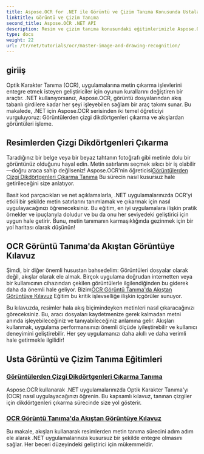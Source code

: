 ```yaml
---
title: Aspose.OCR for .NET ile Görüntü ve Çizim Tanıma Konusunda Ustalaşın
linktitle: Görüntü ve Çizim Tanıma
second_title: Aspose.OCR .NET API
description: Resim ve çizim tanıma konusundaki eğitimlerimizle Aspose.OCR for .NET'in potansiyelini ortaya çıkarın ve metin çıkarmayı uygulamalarınıza zahmetsizce getirin.
type: docs
weight: 22
url: /tr/net/tutorials/ocr/master-image-and-drawing-recognition/
---
```

## giriiş

Optik Karakter Tanıma (OCR), uygulamalarına metin çıkarma işlevlerini entegre etmek isteyen geliştiriciler için oyunun kurallarını değiştiren bir araçtır. .NET kullanıyorsanız, Aspose.OCR, görüntü dosyalarından akış tabanlı girdilere kadar her şeyi işleyebilen sağlam bir araç takımı sunar. Bu makalede, .NET için Aspose.OCR serisinden iki temel öğreticiyi vurguluyoruz: Görüntülerden çizgi dikdörtgenleri çıkarma ve akışlardan görüntüleri işleme. 

## Resimlerden Çizgi Dikdörtgenleri Çıkarma

 Taradığınız bir belge veya bir beyaz tahtanın fotoğrafı gibi metinle dolu bir görüntünüz olduğunu hayal edin. Metin satırlarını seçmek sıkıcı bir iş olabilir—doğru araca sahip değilseniz! Aspose.OCR'nin öğreticisi[Görüntülerden Çizgi Dikdörtgenleri Çıkarma Tanıma](./line-rectangles-from-images-recognition/) Bu sürecin nasıl kusursuz hale getirileceğini size anlatıyor.

Basit kod parçacıkları ve net açıklamalarla, .NET uygulamalarınızda OCR'yi etkili bir şekilde metin satırlarını tanımlamak ve çıkarmak için nasıl uygulayacağınızı öğreneceksiniz. Bu eğitim, en iyi uygulamalara ilişkin pratik örnekler ve ipuçlarıyla doludur ve bu da onu her seviyedeki geliştirici için uygun hale getirir. Bunu, metin tanımanın karmaşıklığında gezinmek için bir yol haritası olarak düşünün!

## OCR Görüntü Tanıma'da Akıştan Görüntüye Kılavuz

Şimdi, bir diğer önemli husustan bahsedelim: Görüntüleri dosyalar olarak değil, akışlar olarak ele almak. Birçok uygulama doğrudan internetten veya bir kullanıcının cihazından çekilen görüntülerle ilgilendiğinden bu giderek daha da önemli hale geliyor. Bizim[OCR Görüntü Tanıma'da Akıştan Görüntüye Kılavuz](./guide-to-image-from-stream/) Eğitim bu kritik işlevselliğe ilişkin içgörüler sunuyor.

Bu kılavuzda, resimler hala akış biçimindeyken metinleri nasıl çıkaracağınızı göreceksiniz. Bu, aracı dosyaları kaydetmenize gerek kalmadan metni anında işleyebileceğiniz ve tanıyabileceğiniz anlamına gelir. Akışları kullanmak, uygulama performansınızı önemli ölçüde iyileştirebilir ve kullanıcı deneyimini geliştirebilir. Her şey uygulamanızı daha akıllı ve daha verimli hale getirmekle ilgilidir!

## Usta Görüntü ve Çizim Tanıma Eğitimleri
### [Görüntülerden Çizgi Dikdörtgenleri Çıkarma Tanıma](./line-rectangles-from-images-recognition/)
Aspose.OCR kullanarak .NET uygulamalarınızda Optik Karakter Tanıma'yı (OCR) nasıl uygulayacağınızı öğrenin. Bu kapsamlı kılavuz, tanınan çizgiler için dikdörtgenleri çıkarma sürecinde size yol gösterir.
### [OCR Görüntü Tanıma'da Akıştan Görüntüye Kılavuz](./guide-to-image-from-stream/)
Bu makale, akışları kullanarak resimlerden metin tanıma sürecini adım adım ele alarak .NET uygulamalarınıza kusursuz bir şekilde entegre olmasını sağlar. Her beceri düzeyindeki geliştirici için mükemmeldir.